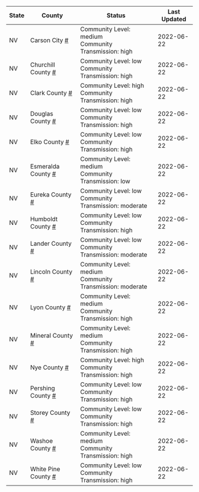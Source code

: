 State | County | Status | Last Updated
--- | --- | --- | --- 
NV | Carson City <a href="#carson_city">#</a> | <a name="carson_city"></a>Community Level: medium<br/>Community Transmission: high | 2022-06-22
NV | Churchill County <a href="#churchill_county">#</a> | <a name="churchill_county"></a>Community Level: low<br/>Community Transmission: high | 2022-06-22
NV | Clark County <a href="#clark_county">#</a> | <a name="clark_county"></a>Community Level: high<br/>Community Transmission: high | 2022-06-22
NV | Douglas County <a href="#douglas_county">#</a> | <a name="douglas_county"></a>Community Level: low<br/>Community Transmission: high | 2022-06-22
NV | Elko County <a href="#elko_county">#</a> | <a name="elko_county"></a>Community Level: low<br/>Community Transmission: high | 2022-06-22
NV | Esmeralda County <a href="#esmeralda_county">#</a> | <a name="esmeralda_county"></a>Community Level: medium<br/>Community Transmission: low | 2022-06-22
NV | Eureka County <a href="#eureka_county">#</a> | <a name="eureka_county"></a>Community Level: low<br/>Community Transmission: moderate | 2022-06-22
NV | Humboldt County <a href="#humboldt_county">#</a> | <a name="humboldt_county"></a>Community Level: low<br/>Community Transmission: high | 2022-06-22
NV | Lander County <a href="#lander_county">#</a> | <a name="lander_county"></a>Community Level: low<br/>Community Transmission: moderate | 2022-06-22
NV | Lincoln County <a href="#lincoln_county">#</a> | <a name="lincoln_county"></a>Community Level: medium<br/>Community Transmission: moderate | 2022-06-22
NV | Lyon County <a href="#lyon_county">#</a> | <a name="lyon_county"></a>Community Level: medium<br/>Community Transmission: high | 2022-06-22
NV | Mineral County <a href="#mineral_county">#</a> | <a name="mineral_county"></a>Community Level: medium<br/>Community Transmission: high | 2022-06-22
NV | Nye County <a href="#nye_county">#</a> | <a name="nye_county"></a>Community Level: high<br/>Community Transmission: high | 2022-06-22
NV | Pershing County <a href="#pershing_county">#</a> | <a name="pershing_county"></a>Community Level: low<br/>Community Transmission: high | 2022-06-22
NV | Storey County <a href="#storey_county">#</a> | <a name="storey_county"></a>Community Level: low<br/>Community Transmission: high | 2022-06-22
NV | Washoe County <a href="#washoe_county">#</a> | <a name="washoe_county"></a>Community Level: medium<br/>Community Transmission: high | 2022-06-22
NV | White Pine County <a href="#white_pine_county">#</a> | <a name="white_pine_county"></a>Community Level: low<br/>Community Transmission: high | 2022-06-22
